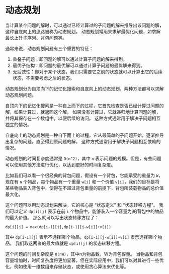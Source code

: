 # 动态规划

当计算某个问题的解时，可以通过已经计算过的子问题的解来推导出该问题的解，这种自底向上的思路被称为动态规划。
动态规划常用来求解最优化问题，如求解最长上升子序列、背包问题等。

通常来说，动态规划问题有三个重要的特征：

1. 重叠子问题：即问题的解可以通过计算子问题的解来得到。
2. 最优子结构：即问题的最优解可以通过计算子问题的最优解来得到。
3. 无后效性：即对于某个状态，我们只需要它之前的状态就可以计算出它的后续状态，不需要考虑之后的状态。

动态规划分为自顶向下的记忆化搜索和自底向上的动态规划，两种方法都可以求解动态规划问题。

自顶向下的记忆化搜索是一种自上而下的过程，它首先检查是否已经计算过问题的解，如果计算过，就返回这个解。
如果没有计算过，它就递归地计算问题的解，并将其保存在一个数组中，以便后续的访问。
这种方式通常用于解决子问题相互独立的情况。

自底向上的动态规划是一种自下而上的过程，它从最简单的子问题开始，逐渐推导出复杂的问题，直至得到原问题的解。
这种方式通常用于解决子问题相互依赖的情况。

动态规划的时间复杂度通常是 `O(n^2)`，其中 `n` 表示问题的规模。但是，有些问题可以使用其他方法进行优化，以达到更好的时间复杂度。

比如我们可以看一个很经典的背包问题，假设有一个背包，它能承受的重量为 `W`，现在有 `n` 个物品，每个物品有一个重量 `w[i]` 和一个价值 `v[i]`，我们的目标是将某些物品装入背包中，使得在不超过背包重量的前提下，背包所装载物品的总价值最大化。

这个问题可以用动态规划来解决，它的核心是 “状态定义” 和 “状态转移方程”。
我们可以定义 `dp[i][j]` 表示在前 `i` 个物品中，能够装入一个容量为j的背包中的物品的最大价值。
那么就可以写出状态转移方程了：

`dp[i][j] = max(dp[i-1][j],dp[i-1][j-w[i]]+v[i])`

其中 `dp[i-1][j]` 表示不选择第i个物品，`dp[i-1][j-w[i]]+v[i]` 表示选择第i个物品。
我们取这两者的最大值就是 `dp[i][j]` 的状态转移方程。

这个问题的时间复杂度是 `O(nW)`，其中n为物品数，W为背包容量。
当物品和背包容量增加时，时间复杂度将更加显著，但在实际应用中，我们可以对其进行一些优化，例如使用一维数组来存储状态，或使用贪心算法来优化等。